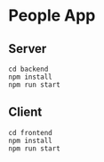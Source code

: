 # People App

## Server
```
cd backend
npm install
npm run start
```

## Client
```
cd frontend
npm install
npm run start
```
